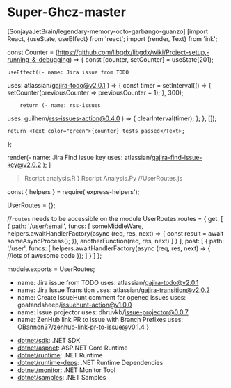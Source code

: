 # Super-Ghcz-master
[SonjayaJetBrain/legendary-memory-octo-garbango-guanzo]
[import React, {useState, useEffect} from 'react';
import {render, Text} from 'ink';

const Counter = (https://github.com/libgdx/libgdx/wiki/Project-setup,-running-&-debugging) => {
	const [counter, setCounter] = useState(201);

	useEffect((- name: Jira issue from TODO
  uses: atlassian/gajira-todo@v2.0.1
) => {
		const timer = setInterval(() => {
			setCounter(previousCounter => previousCounter + 1);
		}, 300);

		return (- name: rss-issues
  uses: guilhem/rss-issues-action@0.4.0
) => {
			clearInterval(timer);
		};
	}, []);

	return <Text color="green">{counter} tests passed</Text>;
};

render(- name: Jira Find issue key
  uses: atlassian/gajira-find-issue-key@v2.0.2
);
]
 > Rscript analysis.R
} Rscript Analysis.Py
//UserRoutes.js

const { helpers } = require('express-helpers');

UserRoutes = {};

//`routes` needs to be accessible on the module
UserRoutes.routes = {
    get: [
      { path: '/user/:email',
        funcs: [
          someMiddleWare,
          helpers.awaitHandlerFactory(async (req, res, next) => {
            const result = await someAsyncProcess();
          }),
          anotherFunction(req, res, next)
        ]
      }
    ],
    post: [
      { path: '/user',
        funcs: [
          helpers.awaitHandlerFactory(async (req, res, next) => {
            //lots of awesome code
          });
        ]
      }
    ]
};

module.exports = UserRoutes;


- name: Jira issue from TODO
  uses: atlassian/gajira-todo@v2.0.1
- name: Jira Issue Transition
  uses: atlassian/gajira-transition@v2.0.2
- name: Create IssueHunt comment for opened issues
  uses: goatandsheep/issuehunt-action@v1.0.0
- name: Issue projector
  uses: dhruvkb/issue-projector@0.0.7
- name: ZenHub link PR to issue with Branch Prefixes
  uses: OBannon37/zenhub-link-pr-to-issue@v0.1.4
}


* [dotnet/sdk](https://hub.docker.com/_/microsoft-dotnet-sdk/): .NET SDK
* [dotnet/aspnet](https://hub.docker.com/_/microsoft-dotnet-aspnet/): ASP.NET Core Runtime
* [dotnet/runtime](https://hub.docker.com/_/microsoft-dotnet-runtime/): .NET Runtime
* [dotnet/runtime-deps](https://hub.docker.com/_/microsoft-dotnet-runtime-deps/): .NET Runtime Dependencies
* [dotnet/monitor](https://hub.docker.com/_/microsoft-dotnet-monitor/): .NET Monitor Tool
* [dotnet/samples](https://hub.docker.com/_/microsoft-dotnet-samples/): .NET Samples

